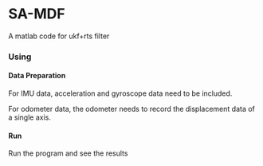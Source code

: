 # SA-MDF
A matlab code for ukf+rts filter

### Using

#### Data Preparation

For IMU data, acceleration and gyroscope data need to be included.

For odometer data, the odometer needs to record the displacement data of a single axis.

#### Run

Run the program and see the results
